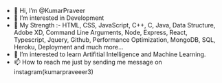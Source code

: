 - 👋 Hi, I’m @KumarPraveer
- 👀 I’m interested in Development 
- 🌱 My Strength :- HTML, CSS, JavaScript, C++, C, Java, Data Structure, Adobe XD, Command Line Arguments, Node, Express, React, Typescript, Jquery, Github, Performance Optimization, MongoDB, SQL, Heroku, Deployment and much more...
- 💞️ I’m interested to learn Artifitial Intelligence and Machine Learning.
- 📫 How to reach me just by sending me message on instagram(kumarpraveeer3)
